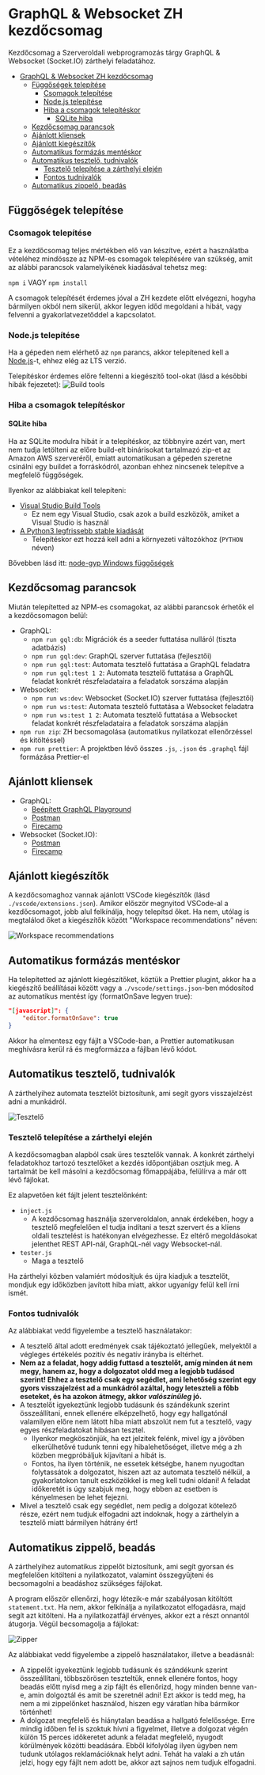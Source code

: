 # GraphQL & Websocket ZH kezdőcsomag

Kezdőcsomag a Szerveroldali webprogramozás tárgy GraphQL & Websocket (Socket.IO) zárthelyi feladatához.

- [GraphQL & Websocket ZH kezdőcsomag](#graphql--websocket-zh-kezdőcsomag)
  - [Függőségek telepítése](#függőségek-telepítése)
    - [Csomagok telepítése](#csomagok-telepítése)
    - [Node.js telepítése](#nodejs-telepítése)
    - [Hiba a csomagok telepítéskor](#hiba-a-csomagok-telepítéskor)
      - [SQLite hiba](#sqlite-hiba)
  - [Kezdőcsomag parancsok](#kezdőcsomag-parancsok)
  - [Ajánlott kliensek](#ajánlott-kliensek)
  - [Ajánlott kiegészítők](#ajánlott-kiegészítők)
  - [Automatikus formázás mentéskor](#automatikus-formázás-mentéskor)
  - [Automatikus tesztelő, tudnivalók](#automatikus-tesztelő-tudnivalók)
    - [Tesztelő telepítése a zárthelyi elején](#tesztelő-telepítése-a-zárthelyi-elején)
    - [Fontos tudnivalók](#fontos-tudnivalók)
  - [Automatikus zippelő, beadás](#automatikus-zippelő-beadás)

## Függőségek telepítése

### Csomagok telepítése

Ez a kezdőcsomag teljes mértékben elő van készítve, ezért a használatba vételéhez mindössze az NPM-es csomagok telepítésére van szükség, amit az alábbi parancsok valamelyikének kiadásával tehetsz meg:

`npm i` VAGY `npm install`

A csomagok telepítését érdemes jóval a ZH kezdete előtt elvégezni, hogyha bármilyen okból nem sikerül, akkor legyen időd megoldani a hibát, vagy felvenni a gyakorlatvezetőddel a kapcsolatot.

### Node.js telepítése

Ha a gépeden nem elérhető az `npm` parancs, akkor telepítened kell a [Node.js](https://nodejs.org/en/)-t, ehhez elég az LTS verzió.

Telepítéskor érdemes előre feltenni a kiegészítő tool-okat (lásd a későbbi hibák fejezetet):
![Build tools](https://i.imgur.com/pgNyM4Z.png)

### Hiba a csomagok telepítéskor

#### SQLite hiba
Ha az SQLite modulra hibát ír a telepítéskor, az többnyire azért van, mert nem tudja letölteni az előre build-elt binárisokat tartalmazó zip-et az Amazon AWS szerveréről, emiatt automatikusan a gépeden szeretne csinálni egy buildet a forráskódról, azonban ehhez nincsenek telepítve a megfelelő függőségek.

Ilyenkor az alábbiakat kell telepíteni:
- [Visual Studio Build Tools](https://visualstudio.microsoft.com/thank-you-downloading-visual-studio/?sku=BuildTools)
  - Ez nem egy Visual Studio, csak azok a build eszközök, amiket a Visual Studio is használ
- [A Python3 legfrissebb stable kiadását](https://www.python.org/downloads/windows/)
  - Telepítéskor ezt hozzá kell adni a környezeti változókhoz (`PYTHON` néven)

Bővebben lásd itt: [node-gyp Windows függőségek](https://github.com/nodejs/node-gyp#on-windows)

## Kezdőcsomag parancsok

Miután telepítetted az NPM-es csomagokat, az alábbi parancsok érhetők el a kezdőcsomagon belül:

- GraphQL:
  - `npm run gql:db`: Migrációk és a seeder futtatása nulláról (tiszta adatbázis)
  - `npm run gql:dev`: GraphQL szerver futtatása (fejlesztői)
  - `npm run gql:test`: Automata tesztelő futtatása a GraphQL feladatra
  - `npm run gql:test 1 2`: Automata tesztelő futtatása a GraphQL feladat konkrét részfeladataira a feladatok sorszáma alapján
- Websocket:
  - `npm run ws:dev`: Websocket (Socket.IO) szerver futtatása (fejlesztői)
  - `npm run ws:test`: Automata tesztelő futtatása a Websocket feladatra
  - `npm run ws:test 1 2`: Automata tesztelő futtatása a Websocket feladat konkrét részfeladataira a feladatok sorszáma alapján
- `npm run zip`: ZH becsomagolása (automatikus nyilatkozat ellenőrzéssel és kitöltéssel)
- `npm run prettier`: A projektben lévő összes `.js`, `.json` és `.graphql` fájl formázása Prettier-el

## Ajánlott kliensek

- GraphQL:
  - [Beépített GraphQL Playground](http://localhost:4000/graphql)
  - [Postman](https://www.postman.com/downloads/)
  - [Firecamp](https://firecamp.io/download)
- Websocket (Socket.IO):
  - [Postman](https://www.postman.com/downloads/)
  - [Firecamp](https://firecamp.io/download)

## Ajánlott kiegészítők

A kezdőcsomaghoz vannak ajánlott VSCode kiegészítők (lásd `./vscode/extensions.json`). Amikor először megnyitod VSCode-al a kezdőcsomagot, jobb alul felkínálja, hogy telepítsd őket. Ha nem, utólag is megtalálod őket a kiegészítők között "Workspace recommendations" néven:

![Workspace recommendations](https://i.imgur.com/NVjs2RX.png)
## Automatikus formázás mentéskor

Ha telepítetted az ajánlott kiegészítőket, köztük a Prettier plugint, akkor ha a kiegészítő beállításai között vagy a `./vscode/settings.json`-ben módosítod az automatikus mentést így (formatOnSave legyen true):

```json
"[javascript]": {
    "editor.formatOnSave": true
}
```

Akkor ha elmentesz egy fájlt a VSCode-ban, a Prettier automatikusan meghívásra kerül rá és megformázza a fájlban lévő kódot.

## Automatikus tesztelő, tudnivalók

A zárthelyihez automata tesztelőt biztosítunk, ami segít gyors visszajelzést adni a munkádról.

![Tesztelő](https://imgur.com/7nJ6XvT.png)

### Tesztelő telepítése a zárthelyi elején

A kezdőcsomagban alapból csak üres tesztelők vannak. A konkrét zárthelyi feladatokhoz tartozó tesztelőket a kezdés időpontjában osztjuk meg. A tartalmát be kell másolni a kezdőcsomag főmappájába, felülírva a már ott lévő fájlokat.

Ez alapvetően két fájlt jelent tesztelőnként:
- `inject.js`
  - A kezdőcsomag használja szerveroldalon, annak érdekében, hogy a tesztelő megfelelően el tudja indítani a teszt szervert és a kliens oldali tesztelést is hatékonyan elvégezhesse. Ez eltérő megoldásokat jelenthet REST API-nál, GraphQL-nél vagy Websocket-nál.
- `tester.js`
  - Maga a tesztelő

Ha zárthelyi közben valamiért módosítjuk és újra kiadjuk a tesztelőt, mondjuk egy időközben javított hiba miatt, akkor ugyanígy felül kell írni ismét.

### Fontos tudnivalók

Az alábbiakat vedd figyelembe a tesztelő használatakor:

- A tesztelő által adott eredmények csak tájékoztató jellegűek, melyektől a végleges értékelés pozitív és negatív irányba is eltérhet.
- **Nem az a feladat, hogy addig futtasd a tesztelőt, amíg minden át nem megy, hanem az, hogy a dolgozatot oldd meg a legjobb tudásod szerint! Ehhez a tesztelő csak egy segédlet, ami lehetőség szerint egy gyors visszajelzést ad a munkádról azáltal, hogy leteszteli a főbb eseteket, és ha azokon átmegy, akkor *valószínűleg* jó.**
- A tesztelőt igyekeztünk legjobb tudásunk és szándékunk szerint összeállítani, ennek ellenére elképzelhető, hogy egy hallgatónál valamilyen előre nem látott hiba miatt abszolút nem fut a tesztelő, vagy egyes részfeladatokat hibásan tesztel.
  - Ilyenkor megköszönjük, ha ezt jelzitek felénk, mivel így a jövőben elkerülhetővé tudunk tenni egy hibalehetőséget, illetve még a zh közben megpróbáljuk kijavítani a hibát is.
  - Fontos, ha ilyen történik, ne essetek kétségbe, hanem nyugodtan folytassátok a dolgozatot, hiszen azt az automata tesztelő nélkül, a gyakorlatokon tanult eszközökkel is meg kell tudni oldani! A feladat időkeretét is úgy szabjuk meg, hogy ebben az esetben is kényelmesen be lehet fejezni.
- Mivel a tesztelő csak egy segédlet, nem pedig a dolgozat kötelező része, ezért nem tudjuk elfogadni azt indoknak, hogy a zárthelyin a tesztelő miatt bármilyen hátrány ért!

## Automatikus zippelő, beadás

A zárthelyihez automatikus zippelőt biztosítunk, ami segít gyorsan és megfelelően kitölteni a nyilatkozatot, valamint összegyűjteni és becsomagolni a beadáshoz szükséges fájlokat.

A program először ellenőrzi, hogy létezik-e már szabályosan kitöltött `statement.txt`. Ha nem, akkor felkínálja a nyilatkozatot elfogadásra, majd segít azt kitölteni. Ha a nyilatkozatfájl érvényes, akkor ezt a részt onnantól átugorja. Végül becsomagolja a fájlokat:

![Zipper](https://i.imgur.com/EPTy6GW.png)

Az alábbiakat vedd figyelembe a zippelő használatakor, illetve a beadásnál:

- A zippelőt igyekeztünk legjobb tudásunk és szándékunk szerint összeállítani, többszörösen teszteltük, ennek ellenére fontos, hogy beadás előtt nyisd meg a zip fájlt és ellenőrizd, hogy minden benne van-e, amin dolgoztál és amit be szeretnél adni! Ezt akkor is tedd meg, ha nem a mi zippelőnket használod, hiszen egy váratlan hiba bármikor történhet!
- A dolgozat megfelelő és hiánytalan beadása a hallgató felelőssége. Erre mindig időben fel is szoktuk hívni a figyelmet, illetve a dolgozat végén külön 15 perces időkeretet adunk a feladat megfelelő, nyugodt körülmények közötti beadására. Ebből kifolyólag ilyen ügyben nem tudunk utólagos reklamációknak helyt adni. Tehát ha valaki a zh után jelzi, hogy egy fájlt nem adott be, akkor azt sajnos nem tudjuk elfogadni.
